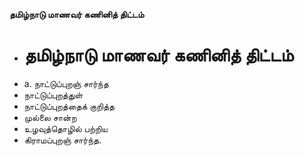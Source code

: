 **தமிழ்நாடு மாணவர் கணினித் திட்டம்**
- # தமிழ்நாடு மாணவர் கணினித் திட்டம்
- a. நாட்டுப்புறஞ் சார்ந்த
- நாட்டுப்புறத்துள்
- நாட்டுப்புறத்தைக் குறித்த
- முல்லை சான்ற
- உழவுத்தொழில் பற்றிய
- கிராமப்புறஞ் சார்ந்த.

